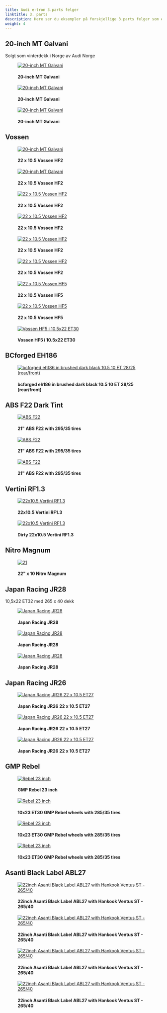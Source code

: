```yaml
---
title: Audi e-tron 3.parts felger
linktitle: 3. parts
description: Here ser du eksempler på forskjellige 3.parts felger som eiere har montert
weight: 4
---
```

<!-- markdownlint-disable MD033 -->
## 20-inch MT Galvani

Solgt som vinterdekk i Norge av Audi Norge

<figure>
    <a href="https://media.electrichasgoneaudi.net/multimedia/models/e-tron/exterior/wheels/aftermarket/mtgalvani_1.jpg">
        <img src="https://media.electrichasgoneaudi.net/multimedia/models/e-tron/exterior/wheels/aftermarket/mtgalvani_1s.jpg" alt="20-inch MT Galvani" title="20-inch MT Galvani">
    </a>
    <figcaption><h4>20-inch MT Galvani</h4></figcaption>
</figure>

<figure>
    <a href="https://media.electrichasgoneaudi.net/multimedia/models/e-tron/exterior/wheels/aftermarket/mtgalvani_2.jpg">
        <img src="https://media.electrichasgoneaudi.net/multimedia/models/e-tron/exterior/wheels/aftermarket/mtgalvani_2s.jpg" alt="20-inch MT Galvani" title="20-inch MT Galvani">
    </a>
    <figcaption><h4>20-inch MT Galvani</h4></figcaption>
</figure>

<figure>
    <a href="https://media.electrichasgoneaudi.net/multimedia/models/e-tron/exterior/wheels/aftermarket/mtgalvani_3.jpg">
        <img src="https://media.electrichasgoneaudi.net/multimedia/models/e-tron/exterior/wheels/aftermarket/mtgalvani_3s.jpg" alt="20-inch MT Galvani" title="20-inch MT Galvani">
    </a>
    <figcaption><h4>20-inch MT Galvani</h4></figcaption>
</figure>

## Vossen


<figure>
    <a href="https://media.electrichasgoneaudi.net/multimedia/models/e-tron/exterior/wheels/aftermarket/aftermarket1.jpg">
        <img src="https://media.electrichasgoneaudi.net/multimedia/models/e-tron/exterior/wheels/aftermarket/aftermarket1.jpg" alt="20-inch MT Galvani" title="22 x 10.5 Vossen HF2">
    </a>
    <figcaption><h4>22 x 10.5 Vossen HF2</h4></figcaption>
</figure>

<figure>
    <a href="https://media.electrichasgoneaudi.net/multimedia/models/e-tron/exterior/wheels/aftermarket/vossenhf2.jpg">
        <img src="https://media.electrichasgoneaudi.net/multimedia/models/e-tron/exterior/wheels/aftermarket/vossenhf2s.jpg" alt="20-inch MT Galvani" title="22 x 10.5 Vossen HF2">
    </a>
    <figcaption><h4>22 x 10.5 Vossen HF2</h4></figcaption>
</figure>

<figure>
    <a href="https://media.electrichasgoneaudi.net/multimedia/models/e-tron/exterior/wheels/aftermarket/vossen_hf2_3.jpg">
        <img src="https://media.electrichasgoneaudi.net/multimedia/models/e-tron/exterior/wheels/aftermarket/vossen_hf2_3s.jpg" alt="22 x 10.5 Vossen HF2" title="22 x 10.5 Vossen HF2">
    </a>
    <figcaption><h4>22 x 10.5 Vossen HF2</h4></figcaption>
</figure>

<figure>
    <a href="https://media.electrichasgoneaudi.net/multimedia/models/e-tron/exterior/wheels/aftermarket/vossen_hf2_4.jpg">
        <img src="https://media.electrichasgoneaudi.net/multimedia/models/e-tron/exterior/wheels/aftermarket/vossen_hf2_4s.jpg" alt="22 x 10.5 Vossen HF2" title="22 x 10.5 Vossen HF2">
    </a>
    <figcaption><h4>22 x 10.5 Vossen HF2</h4></figcaption>
</figure>

<figure>
    <a href="https://media.electrichasgoneaudi.net/multimedia/models/e-tron/exterior/wheels/aftermarket/vossen_hf2_5.jpg">
        <img src="https://media.electrichasgoneaudi.net/multimedia/models/e-tron/exterior/wheels/aftermarket/vossen_hf2_5s.jpg" alt="22 x 10.5 Vossen HF2" title="22 x 10.5 Vossen HF2">
    </a>
    <figcaption><h4>22 x 10.5 Vossen HF2</h4></figcaption>
</figure>

<figure>
    <a href="https://media.electrichasgoneaudi.net/multimedia/models/e-tron/exterior/wheels/aftermarket/vossen_hf2_6.jpg">
        <img src="https://media.electrichasgoneaudi.net/multimedia/models/e-tron/exterior/wheels/aftermarket/vossen_hf2_6s.jpg" alt="22 x 10.5 Vossen HF2" title="22 x 10.5 Vossen HF2">
    </a>
    <figcaption><h4>22 x 10.5 Vossen HF2</h4></figcaption>
</figure>

<figure>
    <a href="https://media.electrichasgoneaudi.net/multimedia/models/e-tron/exterior/wheels/aftermarket/vossenhf5_1.jpg">
        <img src="https://media.electrichasgoneaudi.net/multimedia/models/e-tron/exterior/wheels/aftermarket/vossenhf5_1s.jpg" alt="22 x 10.5 Vossen HF5" title="22 x 10.5 Vossen HF5">
    </a>
    <figcaption><h4>22 x 10.5 Vossen HF5</h4></figcaption>
</figure>

<figure>
    <a href="https://media.electrichasgoneaudi.net/multimedia/models/e-tron/exterior/wheels/aftermarket/vossenhf5_2.jpg">
        <img src="https://media.electrichasgoneaudi.net/multimedia/models/e-tron/exterior/wheels/aftermarket/vossenhf5_2s.jpg" alt="22 x 10.5 Vossen HF5" title="22 x 10.5 Vossen HF5">
    </a>
    <figcaption><h4>22 x 10.5 Vossen HF5</h4></figcaption>
</figure>

<figure>
    <a href="https://media.electrichasgoneaudi.net/multimedia/models/e-tron/drivetrain/suspension/lowering4.jpg">
        <img src="https://media.electrichasgoneaudi.net/multimedia/models/e-tron/drivetrain/suspension/lowering4s.jpg" alt="Vossen HF5 i 10.5x22 ET30" title="Vossen HF5 i 10.5x22 ET30">
    </a>
    <figcaption><h4>Vossen HF5 i 10.5x22 ET30</h4></figcaption>
</figure>

## BCforged EH186

<figure>
    <a href="https://media.electrichasgoneaudi.net/multimedia/models/e-tron/exterior/wheels/aftermarket/aftermarket2.jpg">
        <img src="https://media.electrichasgoneaudi.net/multimedia/models/e-tron/exterior/wheels/aftermarket/aftermarket2.jpg" alt="bcforged eh186 in brushed dark black 10.5 10 ET 28/25 (rear/front)" title="bcforged eh186 in brushed dark black 10.5 10 ET 28/25 (rear/front)">
    </a>
    <figcaption><h4>bcforged eh186 in brushed dark black 10.5 10 ET 28/25 (rear/front)</h4></figcaption>
</figure>

## ABS F22 Dark Tint

<figure>
    <a href="https://media.electrichasgoneaudi.net/multimedia/models/e-tron/exterior/wheels/aftermarket/absf22_1.jpg">
        <img src="https://media.electrichasgoneaudi.net/multimedia/models/e-tron/exterior/wheels/aftermarket/absf22_1s.jpg" alt="ABS F22" title="ABS F22">
    </a>
    <figcaption><h4>21" ABS F22 with 295/35 tires</h4></figcaption>
</figure>

<figure>
    <a href="https://media.electrichasgoneaudi.net/multimedia/models/e-tron/exterior/wheels/aftermarket/absf22_2.jpg">
        <img src="https://media.electrichasgoneaudi.net/multimedia/models/e-tron/exterior/wheels/aftermarket/absf22_2s.jpg" alt="ABS F22" title="ABS F22">
    </a>
    <figcaption><h4>21" ABS F22 with 295/35 tires</h4></figcaption>
</figure>

<figure>
    <a href="https://media.electrichasgoneaudi.net/multimedia/models/e-tron/exterior/wheels/aftermarket/absf22_3.jpg">
        <img src="https://media.electrichasgoneaudi.net/multimedia/models/e-tron/exterior/wheels/aftermarket/absf22_3s.jpg" alt="ABS F22" title="ABS F22">
    </a>
    <figcaption><h4>21" ABS F22 with 295/35 tires</h4></figcaption>
</figure>

## Vertini RF1.3

<figure>
    <a href="https://media.electrichasgoneaudi.net/multimedia/models/e-tron/exterior/wheels/aftermarket/vertini_1.jpg">
        <img src="https://media.electrichasgoneaudi.net/multimedia/models/e-tron/exterior/wheels/aftermarket/vertini_1s.jpg" alt="22x10.5 Vertini RF1.3" title="22x10.5 Vertini RF1.3">
    </a>
    <figcaption><h4>22x10.5 Vertini RF1.3</h4></figcaption>
</figure>

<figure>
    <a href="https://media.electrichasgoneaudi.net/multimedia/models/e-tron/exterior/wheels/aftermarket/vertini_2.jpg">
        <img src="https://media.electrichasgoneaudi.net/multimedia/models/e-tron/exterior/wheels/aftermarket/vertini_2.jpg" alt="22x10.5 Vertini RF1.3" title="22x10.5 Vertini RF1.3">
    </a>
    <figcaption><h4>Dirty 22x10.5 Vertini RF1.3</h4></figcaption>
</figure>


## Nitro Magnum

<figure>
    <a href="https://media.electrichasgoneaudi.net/multimedia/models/e-tron/exterior/wheels/aftermarket/nitro_1.jpg">
        <img src="https://media.electrichasgoneaudi.net/multimedia/models/e-tron/exterior/wheels/aftermarket/nitro_1s.jpg" alt="21" Nitro Magnum" title="21" Nitro Magnum">
    </a>
    <figcaption><h4>22" x 10 Nitro Magnum</h4></figcaption>
</figure>

## Japan Racing JR28

10,5x22 ET32 med 265 x 40 dekk

<figure>
    <a href="https://media.electrichasgoneaudi.net/multimedia/models/e-tron/exterior/wheels/aftermarket/japan_1.jpg">
        <img src="https://media.electrichasgoneaudi.net/multimedia/models/e-tron/exterior/wheels/aftermarket/japan_1s.jpg" alt="Japan Racing JR28" title="Japan Racing JR28">
    </a>
    <figcaption><h4>Japan Racing JR28</h4></figcaption>
</figure>

<figure>
    <a href="https://media.electrichasgoneaudi.net/multimedia/models/e-tron/exterior/wheels/aftermarket/japan_2.jpg">
        <img src="https://media.electrichasgoneaudi.net/multimedia/models/e-tron/exterior/wheels/aftermarket/japan_2s.jpg" alt="Japan Racing JR28" title="Japan Racing JR28">
    </a>
    <figcaption><h4>Japan Racing JR28</h4></figcaption>
</figure>

<figure>
    <a href="https://media.electrichasgoneaudi.net/multimedia/models/e-tron/exterior/wheels/aftermarket/japan_3.jpg">
        <img src="https://media.electrichasgoneaudi.net/multimedia/models/e-tron/exterior/wheels/aftermarket/japan_3s.jpg" alt="Japan Racing JR28" title="Japan Racing JR28">
    </a>
    <figcaption><h4>Japan Racing JR28</h4></figcaption>
</figure>


## Japan Racing JR26

<figure>
    <a href="https://media.electrichasgoneaudi.net/multimedia/models/e-tron/exterior/wheels/aftermarket/japan_4.jpg">
        <img src="https://media.electrichasgoneaudi.net/multimedia/models/e-tron/exterior/wheels/aftermarket/japan_4s.jpg" alt="Japan Racing JR26 22 x 10.5 ET27" title="Japan Racing JR26 22 x 10.5 ET27">
    </a>
    <figcaption><h4>Japan Racing JR26 22 x 10.5 ET27</h4></figcaption>
</figure>

<figure>
    <a href="https://media.electrichasgoneaudi.net/multimedia/models/e-tron/exterior/wheels/aftermarket/japan_5.jpg">
        <img src="https://media.electrichasgoneaudi.net/multimedia/models/e-tron/exterior/wheels/aftermarket/japan_5s.jpg" alt="Japan Racing JR26 22 x 10.5 ET27" title="Japan Racing JR26 22 x 10.5 ET27">
    </a>
    <figcaption><h4>Japan Racing JR26 22 x 10.5 ET27</h4></figcaption>
</figure>

<figure>
    <a href="https://media.electrichasgoneaudi.net/multimedia/models/e-tron/exterior/wheels/aftermarket/japan_6.jpg">
        <img src="https://media.electrichasgoneaudi.net/multimedia/models/e-tron/exterior/wheels/aftermarket/japan_6s.jpg" alt="Japan Racing JR26 22 x 10.5 ET27" title="Japan Racing JR26 22 x 10.5 ET27">
    </a>
    <figcaption><h4>Japan Racing JR26 22 x 10.5 ET27</h4></figcaption>
</figure>

## GMP Rebel

<figure>
    <a href="https://media.electrichasgoneaudi.net/multimedia/models/e-tron/exterior/wheels/aftermarket/rebel1.jpg">
        <img src="https://media.electrichasgoneaudi.net/multimedia/models/e-tron/exterior/wheels/aftermarket/rebel1s.jpg" alt="Rebel 23 inch" title="Rebel 23 inch">
    </a>
    <figcaption><h4>GMP Rebel 23 inch</h4></figcaption>
</figure>

<figure>
    <a href="https://media.electrichasgoneaudi.net/multimedia/models/e-tron/exterior/wheels/aftermarket/rebel2.jpg">
        <img src="https://media.electrichasgoneaudi.net/multimedia/models/e-tron/exterior/wheels/aftermarket/rebel2s.jpg" alt="Rebel 23 inch" title="Rebel 23 inch">
    </a>
    <figcaption><h4>10x23 ET30 GMP Rebel wheels with 285/35 tires</h4></figcaption>
</figure>

<figure>
    <a href="https://media.electrichasgoneaudi.net/multimedia/models/e-tron/exterior/wheels/aftermarket/rebel3.jpg">
        <img src="https://media.electrichasgoneaudi.net/multimedia/models/e-tron/exterior/wheels/aftermarket/rebel3s.jpg" alt="Rebel 23 inch" title="Rebel 23 inch">
    </a>
    <figcaption><h4>10x23 ET30 GMP Rebel wheels with 285/35 tires</h4></figcaption>
</figure>

<figure>
    <a href="https://media.electrichasgoneaudi.net/multimedia/models/e-tron/exterior/wheels/aftermarket/rebel4.jpg">
        <img src="https://media.electrichasgoneaudi.net/multimedia/models/e-tron/exterior/wheels/aftermarket/rebel4s.jpg" alt="Rebel 23 inch" title="Rebel 23 inch">
    </a>
    <figcaption><h4>10x23 ET30 GMP Rebel wheels with 285/35 tires</h4></figcaption>
</figure>

## Asanti Black Label ABL27

<figure>
    <a href="https://media.electrichasgoneaudi.net/multimedia/models/e-tron/exterior/wheels/aftermarket/asanti_1.jpeg">
        <img src="https://media.electrichasgoneaudi.net/multimedia/models/e-tron/exterior/wheels/aftermarket/asanti_1s.jpg" alt="22inch Asanti Black Label ABL27 with Hankook Ventus ST - 265/40" title="22inch Asanti Black Label ABL27 with Hankook Ventus ST - 265/40">
    </a>
    <figcaption><h4>22inch Asanti Black Label ABL27 with Hankook Ventus ST - 265/40</h4></figcaption>
</figure>

<figure>
    <a href="https://media.electrichasgoneaudi.net/multimedia/models/e-tron/exterior/wheels/aftermarket/asanti_2.jpeg">
        <img src="https://media.electrichasgoneaudi.net/multimedia/models/e-tron/exterior/wheels/aftermarket/asanti_2s.jpg" alt="22inch Asanti Black Label ABL27 with Hankook Ventus ST - 265/40" title="22inch Asanti Black Label ABL27 with Hankook Ventus ST - 265/40">
    </a>
    <figcaption><h4>22inch Asanti Black Label ABL27 with Hankook Ventus ST - 265/40</h4></figcaption>
</figure>

<figure>
    <a href="https://media.electrichasgoneaudi.net/multimedia/models/e-tron/exterior/wheels/aftermarket/asanti_3.jpeg">
        <img src="https://media.electrichasgoneaudi.net/multimedia/models/e-tron/exterior/wheels/aftermarket/asanti_3s.jpg" alt="22inch Asanti Black Label ABL27 with Hankook Ventus ST - 265/40" title="22inch Asanti Black Label ABL27 with Hankook Ventus ST - 265/40">
    </a>
    <figcaption><h4>22inch Asanti Black Label ABL27 with Hankook Ventus ST - 265/40</h4></figcaption>
</figure>

<figure>
    <a href="https://media.electrichasgoneaudi.net/multimedia/models/e-tron/exterior/wheels/aftermarket/asanti_4.jpeg">
        <img src="https://media.electrichasgoneaudi.net/multimedia/models/e-tron/exterior/wheels/aftermarket/asanti_4s.jpg" alt="22inch Asanti Black Label ABL27 with Hankook Ventus ST - 265/40" title="22inch Asanti Black Label ABL27 with Hankook Ventus ST - 265/40">
    </a>
    <figcaption><h4>22inch Asanti Black Label ABL27 with Hankook Ventus ST - 265/40</h4></figcaption>
</figure>
